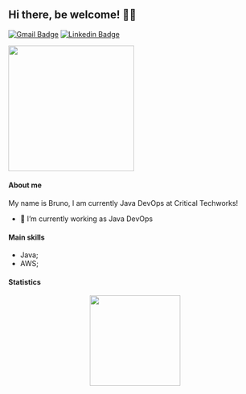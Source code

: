 ## Hi there, be welcome! 👋😄 &nbsp;&nbsp;&nbsp;
[![Gmail Badge](https://img.shields.io/badge/-Gmail-c14438?style=flat-square&logo=Gmail&logoColor=white&link=mailto:bruno.rossetto97@gmail.com)](mailto:bruno.rossetto97@gmail.com)
[![Linkedin Badge](https://img.shields.io/badge/-LinkedIn-blue?style=flat-square&logo=Linkedin&logoColor=white&link=https://www.linkedin.com/in/bruno-rossetto/)](https://www.linkedin.com/in/bruno-rossetto/)

<img align="center" src="https://octodex.github.com/images/mountietocat.png" width="250">

#### About me
My name is Bruno, I am currently Java DevOps at Critical Techworks!

- 🌱 I’m currently working as Java DevOps

#### Main skills
- Java;
- AWS;

#### Statistics
<p align="center">
  <a href="https://github.com/brunorp">
    <img height="180em" src="https://github-readme-stats.vercel.app/api?username=brunorp&show_icons=true&theme=dracula&include_all_commits=true&count_private=true"/>
  </a>
</p>
<!--
**brunorp/brunorp** is a ✨ _special_ ✨ repository because its `README.md` (this file) appears on your GitHub profile.

Here are some ideas to get you started:

- 🔭 I’m currently working on ...
- 🌱 I’m currently learning ...
- 👯 I’m looking to collaborate on ...
- 🤔 I’m looking for help with ...
- 💬 Ask me about ...
- 📫 How to reach me: ...
- 😄 Pronouns: ...
- ⚡ Fun fact: ...
-->
